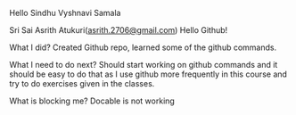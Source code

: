 Hello 
Sindhu Vyshnavi Samala

Sri Sai Asrith Atukuri(asrith.2706@gmail.com)
Hello Github!

What I did?
Created Github repo, learned some of the github commands.

What I need to do next?
Should start working on github commands and it should be easy to do that as I use github more frequently in this course and try to do exercises given in the classes.

What is blocking me?
Docable is not working 

